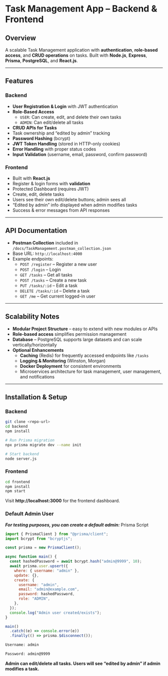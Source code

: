 # Task Management App – Backend & Frontend

## Overview
A scalable Task Management application with **authentication**, **role-based access**, and **CRUD operations** on tasks. Built with **Node.js**, **Express**, **Prisma**, **PostgreSQL**, and **React.js**.

---

## Features

### Backend
- **User Registration & Login** with JWT authentication
- **Role-Based Access**
  - `USER`: Can create, edit, and delete their own tasks
  - `ADMIN`: Can edit/delete all tasks
- **CRUD APIs for Tasks**
- Task ownership and “edited by admin” tracking
- **Password Hashing** (bcrypt)
- **JWT Token Handling** (stored in HTTP-only cookies)
- **Error Handling** with proper status codes
- **Input Validation** (username, email, password, confirm password)

### Frontend
- Built with **React.js**
- Register & login forms with **validation**
- Protected Dashboard (requires JWT)
- Create, edit, delete tasks
- Users see their own edit/delete buttons; admin sees all
- “Edited by admin” info displayed when admin modifies tasks
- Success & error messages from API responses

---

## API Documentation
- **Postman Collection** included in `/docs/TaskManagement.postman_collection.json`
- Base URL: `http://localhost:4000`
- Example endpoints:
  - `POST /register` – Register a new user
  - `POST /login` – Login
  - `GET /tasks` – Get all tasks
  - `POST /tasks` – Create a new task
  - `PUT /tasks/:id` – Edit a task
  - `DELETE /tasks/:id` – Delete a task
  - `GET /me` – Get current logged-in user

---

## Scalability Notes
- **Modular Project Structure** – easy to extend with new modules or APIs
- **Role-based access** simplifies permission management
- **Database** – PostgreSQL supports large datasets and can scale vertically/horizontally
- **Optional Enhancements**
  - **Caching** (Redis) for frequently accessed endpoints like `/tasks`
  - **Logging & Monitoring** (Winston, Morgan)
  - **Docker Deployment** for consistent environments
  - Microservices architecture for task management, user management, and notifications

---

## Installation & Setup

### Backend
```bash
git clone <repo-url>
cd backend
npm install

# Run Prisma migration
npx prisma migrate dev --name init

# Start backend
node server.js
```

### Frontend
```bash
cd frontend
npm install
npm start
```
Visit **http://localhost:3000** for the frontend dashboard.

### Default Admin User

***For testing purposes, you can create a default admin:***
Prisma Script
```javascript
import { PrismaClient } from "@prisma/client";
import bcrypt from "bcryptjs";

const prisma = new PrismaClient();

async function main() {
  const hashedPassword = await bcrypt.hash("admin@9999", 10);
  await prisma.user.upsert({
    where: { username: "admin" },
    update: {},
    create: {
      username: "admin",
      email: "admin@example.com",
      password: hashedPassword,
      role: "ADMIN",
    },
  });
  console.log("Admin user created/exists");
}

main()
  .catch((e) => console.error(e))
  .finally(() => prisma.$disconnect());
```

```bash
Username: admin

Password: admin@9999
```
**Admin can edit/delete all tasks. Users will see “edited by admin” if admin modifies a task.**
